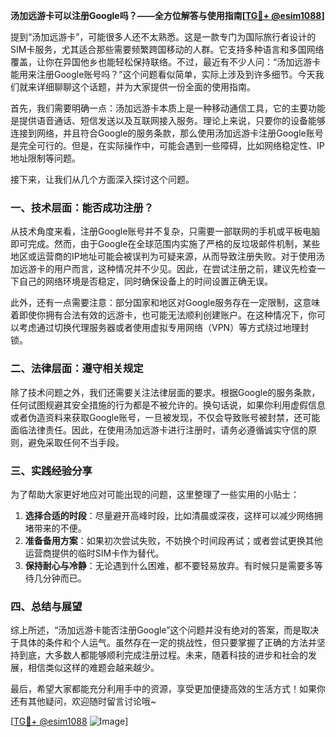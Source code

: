 **汤加远游卡可以注册Google吗？——全方位解答与使用指南[[TG💪+ @esim1088](https://t.me/s/esim1088)]**

提到“汤加远游卡”，可能很多人还不太熟悉。这是一款专门为国际旅行者设计的SIM卡服务，尤其适合那些需要频繁跨国移动的人群。它支持多种语言和多国网络覆盖，让你在异国他乡也能轻松保持联络。不过，最近有不少人问：“汤加远游卡能用来注册Google账号吗？”这个问题看似简单，实际上涉及到许多细节。今天我们就来详细聊聊这个话题，并为大家提供一份全面的使用指南。

首先，我们需要明确一点：汤加远游卡本质上是一种移动通信工具，它的主要功能是提供语音通话、短信发送以及互联网接入服务。理论上来说，只要你的设备能够连接到网络，并且符合Google的服务条款，那么使用汤加远游卡注册Google账号是完全可行的。但是，在实际操作中，可能会遇到一些障碍，比如网络稳定性、IP地址限制等问题。

接下来，让我们从几个方面深入探讨这个问题。

### 一、技术层面：能否成功注册？

从技术角度来看，注册Google账号并不复杂，只需要一部联网的手机或平板电脑即可完成。然而，由于Google在全球范围内实施了严格的反垃圾邮件机制，某些地区或运营商的IP地址可能会被误判为可疑来源，从而导致注册失败。对于使用汤加远游卡的用户而言，这种情况并不少见。因此，在尝试注册之前，建议先检查一下自己的网络环境是否稳定，同时确保设备上的时间设置正确无误。

此外，还有一点需要注意：部分国家和地区对Google服务存在一定限制，这意味着即使你拥有合法有效的远游卡，也可能无法顺利创建账户。在这种情况下，你可以考虑通过切换代理服务器或者使用虚拟专用网络（VPN）等方式绕过地理封锁。

### 二、法律层面：遵守相关规定

除了技术问题之外，我们还需要关注法律层面的要求。根据Google的服务条款，任何试图规避其安全措施的行为都是不被允许的。换句话说，如果你利用虚假信息或者伪造资料来获取Google账号，一旦被发现，不仅会导致账号被封禁，还可能面临法律责任。因此，在使用汤加远游卡进行注册时，请务必遵循诚实守信的原则，避免采取任何不当手段。

### 三、实践经验分享

为了帮助大家更好地应对可能出现的问题，这里整理了一些实用的小贴士：

1. **选择合适的时段**：尽量避开高峰时段，比如清晨或深夜，这样可以减少网络拥堵带来的不便。
2. **准备备用方案**：如果初次尝试失败，不妨换个时间段再试；或者尝试更换其他运营商提供的临时SIM卡作为替代。
3. **保持耐心与冷静**：无论遇到什么困难，都不要轻易放弃。有时候只是需要多等待几分钟而已。

### 四、总结与展望

综上所述，“汤加远游卡能否注册Google”这个问题并没有绝对的答案，而是取决于具体的条件和个人运气。虽然存在一定的挑战性，但只要掌握了正确的方法并坚持到底，大多数人都能够顺利完成注册过程。未来，随着科技的进步和社会的发展，相信类似这样的难题会越来越少。

最后，希望大家都能充分利用手中的资源，享受更加便捷高效的生活方式！如果你还有其他疑问，欢迎随时留言讨论哦~

[[TG💪+ @esim1088](https://t.me/s/esim1088) ![Image](https://i.postimg.cc/4NQfJmqS/Snipaste-2025-05-13-00-14-12.png)]